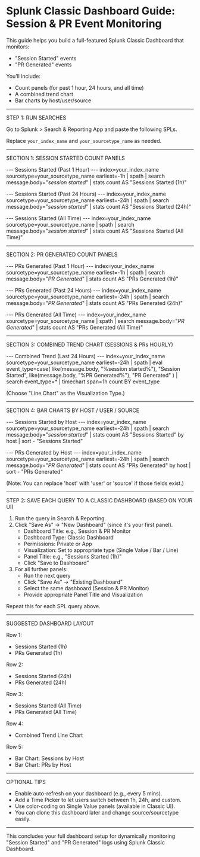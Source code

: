 # Splunk Classic Dashboard Guide: Session & PR Event Monitoring

This guide helps you build a full-featured Splunk Classic Dashboard that monitors:
- "Session Started" events
- "PR Generated" events

You’ll include:
- Count panels (for past 1 hour, 24 hours, and all time)
- A combined trend chart
- Bar charts by host/user/source

---

STEP 1: RUN SEARCHES

Go to Splunk > Search & Reporting App and paste the following SPLs.

Replace `your_index_name` and `your_sourcetype_name` as needed.

---

SECTION 1: SESSION STARTED COUNT PANELS

--- Sessions Started (Past 1 Hour) ---
index=your_index_name sourcetype=your_sourcetype_name earliest=-1h
| spath
| search message.body="*session started*"
| stats count AS "Sessions Started (1h)"

--- Sessions Started (Past 24 Hours) ---
index=your_index_name sourcetype=your_sourcetype_name earliest=-24h
| spath
| search message.body="*session started*"
| stats count AS "Sessions Started (24h)"

--- Sessions Started (All Time) ---
index=your_index_name sourcetype=your_sourcetype_name
| spath
| search message.body="*session started*"
| stats count AS "Sessions Started (All Time)"

---

SECTION 2: PR GENERATED COUNT PANELS

--- PRs Generated (Past 1 Hour) ---
index=your_index_name sourcetype=your_sourcetype_name earliest=-1h
| spath
| search message.body="*PR Generated*"
| stats count AS "PRs Generated (1h)"

--- PRs Generated (Past 24 Hours) ---
index=your_index_name sourcetype=your_sourcetype_name earliest=-24h
| spath
| search message.body="*PR Generated*"
| stats count AS "PRs Generated (24h)"

--- PRs Generated (All Time) ---
index=your_index_name sourcetype=your_sourcetype_name
| spath
| search message.body="*PR Generated*"
| stats count AS "PRs Generated (All Time)"

---

SECTION 3: COMBINED TREND CHART (SESSIONS & PRs HOURLY)

--- Combined Trend (Last 24 Hours) ---
index=your_index_name sourcetype=your_sourcetype_name earliest=-24h
| spath
| eval event_type=case(
    like(message.body, "%session started%"), "Session Started",
    like(message.body, "%PR Generated%"), "PR Generated"
)
| search event_type=*
| timechart span=1h count BY event_type

(Choose "Line Chart" as the Visualization Type.)

---

SECTION 4: BAR CHARTS BY HOST / USER / SOURCE

--- Sessions Started by Host ---
index=your_index_name sourcetype=your_sourcetype_name earliest=-24h
| spath
| search message.body="*session started*"
| stats count AS "Sessions Started" by host
| sort - "Sessions Started"

--- PRs Generated by Host ---
index=your_index_name sourcetype=your_sourcetype_name earliest=-24h
| spath
| search message.body="*PR Generated*"
| stats count AS "PRs Generated" by host
| sort - "PRs Generated"

(Note: You can replace 'host' with 'user' or 'source' if those fields exist.)

---

STEP 2: SAVE EACH QUERY TO A CLASSIC DASHBOARD (BASED ON YOUR UI)

1. Run the query in Search & Reporting.
2. Click "Save As" → "New Dashboard" (since it's your first panel).
   - Dashboard Title: e.g., Session & PR Monitor
   - Dashboard Type: Classic Dashboard
   - Permissions: Private or App
   - Visualization: Set to appropriate type (Single Value / Bar / Line)
   - Panel Title: e.g., "Sessions Started (1h)"
   - Click "Save to Dashboard"
3. For all further panels:
   - Run the next query
   - Click "Save As" → "Existing Dashboard"
   - Select the same dashboard (Session & PR Monitor)
   - Provide appropriate Panel Title and Visualization

Repeat this for each SPL query above.

---

SUGGESTED DASHBOARD LAYOUT

Row 1:
- Sessions Started (1h)
- PRs Generated (1h)

Row 2:
- Sessions Started (24h)
- PRs Generated (24h)

Row 3:
- Sessions Started (All Time)
- PRs Generated (All Time)

Row 4:
- Combined Trend Line Chart

Row 5:
- Bar Chart: Sessions by Host
- Bar Chart: PRs by Host

---

OPTIONAL TIPS

- Enable auto-refresh on your dashboard (e.g., every 5 mins).
- Add a Time Picker to let users switch between 1h, 24h, and custom.
- Use color-coding on Single Value panels (available in Classic UI).
- You can clone this dashboard later and change source/sourcetype easily.

---

This concludes your full dashboard setup for dynamically monitoring "Session Started" and "PR Generated" logs using Splunk Classic Dashboard.

